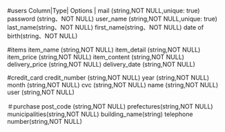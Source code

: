 
 #users
 Column|Type|   Options   |
 mail (string,NOT NULL,unique: true)
 password (string、NOT NULL)
 user_name (string,NOT NULL,unique: true)
 last_name(string、NOT NULL)
 first_name(string、NOT NULL)
 date of birth(string、NOT NULL)

 #items
 item_name (string,NOT NULL)
 item_detail (string,NOT NULL)
 item_price (string,NOT NULL)
 item_content (string,NOT NULL)
 delivery_price (string,NOT NULL)
 delivery_date (string,NOT NULL)

 #credit_card 
 credit_number (string,NOT NULL)
 year (string,NOT NULL)
 month (string,NOT NULL)
 cvc (string,NOT NULL)
 name (string,NOT NULL)
 user (string,NOT NULL)

＃purchase
post_code (string,NOT NULL)
prefectures(string,NOT NULL)
municipalities(string,NOT NULL)
building_name(string)
telephone number(string,NOT NULL)

